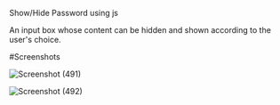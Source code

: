 Show/Hide Password using js

An input box whose content can be hidden and shown according to the user's choice.

#Screenshots

![Screenshot (491)](https://github.com/iamharsh42/my-javascript-journey/assets/90254587/5181452f-7168-4340-b8e9-040059bf6eac)

![Screenshot (492)](https://github.com/iamharsh42/my-javascript-journey/assets/90254587/0ce440ab-507a-41f4-8a0b-4cc5b1b7ad82)

